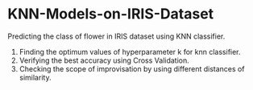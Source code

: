 # KNN-Models-on-IRIS-Dataset
Predicting the class of flower in IRIS dataset using KNN classifier.

1. Finding the optimum values of hyperparameter k for knn classifier.
2. Verifying the best accuracy using Cross Validation.
3. Checking the scope of improvisation by using different distances of similarity.
